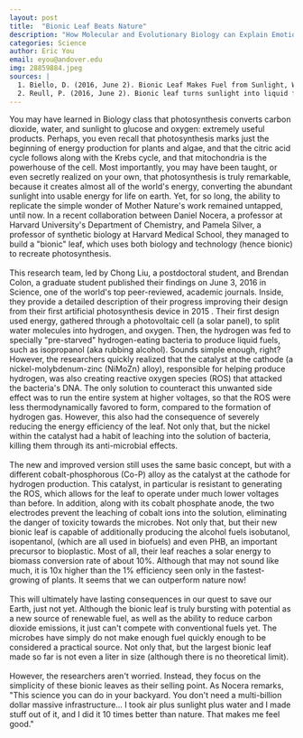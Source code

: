 ```yaml
---
layout: post
title:  "Bionic Leaf Beats Nature"
description: "How Molecular and Evolutionary Biology can Explain Emotions"
categories: Science
author: Eric You
email: eyou@andover.edu
img: 28859884.jpeg
sources: |
  1. Biello, D. (2016, June 2). Bionic Leaf Makes Fuel from Sunlight, Water and Air. Retrieved October 2, 2016, from http://www.scientificamerican.com/article/bionic-leaf-makes-fuel-from-sunlight-water-and-air1/
  2. Reull, P. (2016, June 2). Bionic leaf turns sunlight into liquid fuel. Retrieved October 2, 2016, from http://news.harvard.edu/gazette/story/2016/06/bionic-leaf-turns-sunlight-into-liquid-fuel/
---
```


You may have learned in Biology class that photosynthesis converts carbon dioxide, water, and sunlight to glucose and oxygen: extremely useful products. Perhaps, you even recall that photosynthesis marks just the beginning of energy production for plants and algae, and that the citric acid cycle follows along with the Krebs cycle, and that mitochondria is the powerhouse of the cell.
Most importantly, you may have been taught, or even secretly realized on your own, that photosynthesis is truly remarkable, because it creates almost all of the world's energy, converting the abundant sunlight into usable energy for life on earth. Yet, for so long, the ability to replicate the simple wonder of Mother Nature's work remained untapped, until now.
In a recent collaboration between Daniel Nocera, a professor at Harvard University's Department of Chemistry, and Pamela Silver, a professor of synthetic biology at Harvard Medical School, they managed to build a "bionic" leaf, which uses both biology and technology (hence bionic) to recreate photosynthesis.<br><br>
This research team, led by Chong Liu, a postdoctoral student, and Brendan Colon, a graduate student  published their findings on June 3, 2016 in Science, one of the world's top peer-reviewed, academic journals.  Inside, they provide a detailed description of their progress improving their design from their first artificial photosynthesis device in 2015 .
Their first design used energy, gathered through a photovoltaic cell (a solar panel), to split water molecules into hydrogen, and oxygen. Then, the hydrogen was fed to specially "pre-starved" hydrogen-eating bacteria to produce liquid fuels, such as isopropanol (aka rubbing alcohol). Sounds simple enough, right? However,  the researchers quickly realized that the catalyst at the cathode (a nickel-molybdenum-zinc (NiMoZn) alloy), responsible for helping produce hydrogen, was also creating reactive oxygen species (ROS) that attacked the bacteria's DNA. The only solution to counteract this unwanted side effect was to run the entire system at higher voltages, so that the ROS were less thermodynamically favored to form, compared to the formation of hydrogen gas. However, this also had the consequence of severely reducing the energy efficiency of the leaf. Not only that, but the nickel within the catalyst had a habit of leaching into the solution of bacteria, killing them through its anti-microbial effects.
<br><br>
The new and improved version still uses the same basic concept, but with a different cobalt-phosphorous (Co-P) alloy as the catalyst at the cathode for hydrogen production. This catalyst, in particular is resistant to generating the ROS, which allows for the leaf to operate under much lower voltages than before. In addition, along with its cobalt phosphate anode, the two electrodes prevent the leaching of cobalt ions into the solution, eliminating the danger of toxicity towards the microbes. Not only that, but their new bionic leaf is capable of additionally producing the alcohol fuels isobutanol, isopentanol, (which are all used in biofuels) and even PHB, an important precursor to bioplastic. Most of all, their leaf reaches a solar energy to biomass conversion rate of about 10%. Although that may not sound like much, it is 10x higher than the 1% efficiency seen only in the fastest-growing of plants. It seems that we can outperform nature now!
<br><br>
This will ultimately have lasting consequences in our quest to save our Earth, just not yet. Although the bionic leaf is truly bursting with potential as a new source of renewable fuel, as well as the ability to reduce carbon dioxide emissions, it just can't compete with conventional fuels yet. The microbes have simply do not make enough fuel quickly enough to be considered a practical source. Not only that, but the largest bionic leaf made so far is not even a liter in size (although there is no theoretical limit).
<br><br>
However, the researchers aren't worried. Instead, they focus on the simplicity of these bionic leaves as their selling point. As Nocera remarks, "This science you can do in your backyard. You don't need a multi-billion dollar massive infrastructure…  I took air plus sunlight plus water and I made stuff out of it, and I did it 10 times better than nature. That makes me feel good."
